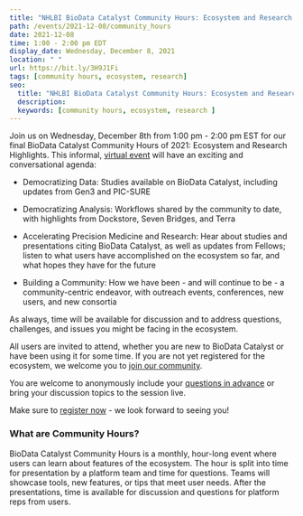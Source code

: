 ```yaml
---
title: "NHLBI BioData Catalyst Community Hours: Ecosystem and Research Highlights"
path: /events/2021-12-08/community_hours
date: 2021-12-08
time: 1:00 - 2:00 pm EDT
display_date: Wednesday, December 8, 2021
location: " "
url: https://bit.ly/3H9J1Fi
tags: [community hours, ecosystem, research]
seo:
  title: "NHLBI BioData Catalyst Community Hours: Ecosystem and Research Highlights"
  description:
  keywords: [community hours, ecosystem, research ]
---
```


Join us on Wednesday, December 8th from 1:00 pm - 2:00 pm EST for our final BioData Catalyst Community Hours of 2021: Ecosystem and Research Highlights. This informal, [virtual event](https://bit.ly/3H9J1Fi) will have an exciting and conversational agenda:

- Democratizing Data: Studies available on BioData Catalyst, including updates from Gen3 and PIC-SURE

- Democratizing Analysis: Workflows shared by the community to date, with highlights from Dockstore, Seven Bridges, and Terra

- Accelerating Precision Medicine and Research: Hear about studies and presentations citing BioData Catalyst, as well as updates from Fellows; listen to what users have accomplished on the ecosystem so far, and what hopes they have for the future

- Building a Community: How we have been - and will continue to be - a community-centric endeavor, with outreach events, conferences, new users, and new consortia

As always, time will be available for discussion and to address questions, challenges, and issues you might be facing in the ecosystem.

All users are invited to attend, whether you are new to BioData Catalyst or have been using it for some time. If you are not yet registered for the ecosystem, we welcome you to [join our community](https://biodatacatalyst.nhlbi.nih.gov/contact/ecosystem).

You are welcome to anonymously include your [questions in advance](https://forms.gle/gvpqntUrPwXin6qA9) or bring your discussion topics to the session live. 

Make sure to [register now](https://bit.ly/3H9J1Fi) - we look forward to seeing you!

### What are Community Hours?

BioData Catalyst Community Hours is a monthly, hour-long event where users can learn about features of the ecosystem. The hour is split into time for presentation by a platform team and time for questions. Teams will showcase tools, new features, or tips that meet user needs. After the presentations, time is available for discussion and questions for platform reps from users.
